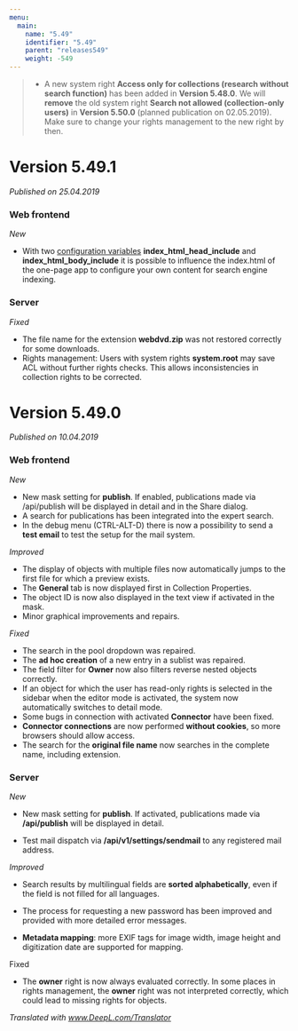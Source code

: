 ```yaml
---
menu:
  main:
    name: "5.49"
    identifier: "5.49"
    parent: "releases549"
    weight: -549
---
```


> * A new system right **Access only for collections (research without search function)** has been added in **Version 5.48.0**. We will **remove** the old system right **Search not allowed (collection-only users)** in **Version 5.50.0** (planned publication on 02.05.2019). Make sure to change your rights management to the new right by then.

# Version 5.49.1

*Published on 25.04.2019*

### Web frontend

*New*

- With two [configuration variables](/en/sysadmin/configuration/easydb-server.yml/webfrontend/) **index_html_head_include** and **index_html_body_include** it is possible to influence the index.html of the one-page app to configure your own content for search engine indexing.  

### Server

*Fixed*

- The file name for the extension **webdvd.zip** was not restored correctly for some downloads.
- Rights management: Users with system rights **system.root** may save ACL without further rights checks. This allows inconsistencies in collection rights to be corrected. 

# Version 5.49.0

*Published on 10.04.2019*

### Web frontend

*New*

- New mask setting for **publish**. If enabled, publications made via /api/publish will be displayed in detail and in the Share dialog.
- A search for publications has been integrated into the expert search.
- In the debug menu (CTRL-ALT-D) there is now a possibility to send a **test email** to test the setup for the mail system.

*Improved*

- The display of objects with multiple files now automatically jumps to the first file for which a preview exists.
- The **General** tab is now displayed first in Collection Properties.
- The object ID is now also displayed in the text view if activated in the mask.
- Minor graphical improvements and repairs.

*Fixed*

- The search in the pool dropdown was repaired.
- The **ad hoc creation** of a new entry in a sublist was repaired.
- The field filter for **Owner** now also filters reverse nested objects correctly.
- If an object for which the user has read-only rights is selected in the sidebar when the editor mode is activated, the system now automatically switches to detail mode.
- Some bugs in connection with activated **Connector** have been fixed.
- **Connector connections** are now performed **without cookies**, so more browsers should allow access.
- The search for the **original file name** now searches in the complete name, including extension.

### Server

*New*

- New mask setting for **publish**. If activated, publications made via **/api/publish** will be displayed in detail.

- Test mail dispatch via **/api/v1/settings/sendmail** to any registered mail address.

*Improved*

- Search results by multilingual fields are **sorted alphabetically**, even if the field is not filled for all languages.

- The process for requesting a new password has been improved and provided with more detailed error messages.
- **Metadata mapping**: more EXIF tags for image width, image height and digitization date are supported for mapping.

Fixed

- The **owner** right is now always evaluated correctly. In some places in rights management, the **owner** right was not interpreted correctly, which could lead to missing rights for objects.

*Translated with www.DeepL.com/Translator*

